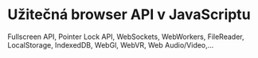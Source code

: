 # Užitečná browser API v JavaScriptu



Fullscreen API, Pointer Lock API, WebSockets, WebWorkers, FileReader, LocalStorage, IndexedDB, WebGl, WebVR, Web Audio/Video,...


